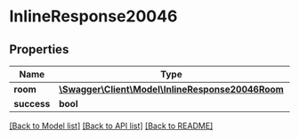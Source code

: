 # InlineResponse20046

## Properties
Name | Type | Description | Notes
------------ | ------------- | ------------- | -------------
**room** | [**\Swagger\Client\Model\InlineResponse20046Room**](InlineResponse20046Room.md) |  | [optional] 
**success** | **bool** |  | [optional] 

[[Back to Model list]](../../README.md#documentation-for-models) [[Back to API list]](../../README.md#documentation-for-api-endpoints) [[Back to README]](../../README.md)

